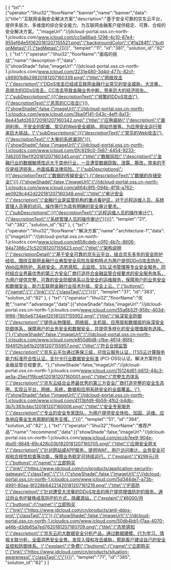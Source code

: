 [
	{
		"txt":"{\"operator\":\"lihui32\",\"floorName\":\"banner\",\"name\":\"banner\",\"data\":[{\"title\":\"互联网金融安全解决方案\",\"description\":\"基于安全可靠的京东云平台，提供多层次、多维度的综合安全能力，为互联网金融客户提供稳定、可靠、合规的安全解决方案。\",\"imageUrl\":\"//jdcloud-portal.oss.cn-north-1.jcloudcs.com/www.jcloud.com/cc0a86ad-1298-4c10-87e4-955ef64e5f0620181207155521.png\",\"backgroundColor\":\"#1a284f\",\"buttonMetas\":[],\"tagMetas\":[]}]}",
		"templet":"11",
		"id":"381",
		"solution_id":"82"
	},
	{
		"txt":"{\"operator\":\"lihui32\",\"floorName\":\"面临的挑战\",\"name\":\"description-1\",\"data\":[{\"showShade\":false,\"imageUrl\":\"//jdcloud-portal.oss.cn-north-1.jcloudcs.com/www.jcloud.com/3231e480-3d4d-477c-82cf-c86901b8b29820181207160339.png\",\"title\":\"网络攻击\",\"description\":\"DDoS攻击已经成互联网金融行业常见的安全威胁，大流量、高频次的DDoS攻击，CC攻击导致金融业务中断，带来巨大的经济损失。\",\"subDescriptions\":[{\"descriptionText\":\"频繁的DDoS攻击\"},{\"descriptionText\":\"恶意的CC攻击\"}]},{\"showShade\":false,\"imageUrl\":\"//jdcloud-portal.oss.cn-north-1.jcloudcs.com/www.jcloud.com/3ba0f141-043c-4eff-8a13-8e445afd263720181207160342.png\",\"title\":\"应用威胁\",\"description\":\"漏洞利用、不安全的配置、常见的Web安全威胁、网站仿冒等，为应用安全运行带来巨大挑战。\",\"subDescriptions\":[{\"descriptionText\":\"常见的Web攻击\"},{\"descriptionText\":\"大量的系统漏洞\"}]},{\"showShade\":false,\"imageUrl\":\"//jdcloud-portal.oss.cn-north-1.jcloudcs.com/www.jcloud.com/0fc929c0-7e87-4454-9233-7d620519e11f20181207160345.png\",\"title\":\"数据风险\",\"description\":\"金融行业的数据敏感性远大于其他行业，一旦遭受数据窃取、泄露、篡改，带来的不仅是经济损失，也面临着法律风险。\",\"subDescriptions\":[{\"descriptionText\":\"数据的传输安全\"},{\"descriptionText\":\"数据的存储安全\"}]},{\"showShade\":false,\"imageUrl\":\"//jdcloud-portal.oss.cn-north-1.jcloudcs.com/www.jcloud.com/a664c8f5-094b-4f18-a762-ae0929c442d220181207160348.png\",\"title\":\"审计安全\",\"description\":\"金融行业是监管机构的重点看护区，对于远程运维人员、系统管理人员等的访问、操作等行为具有明确的安全审计要求。\",\"subDescriptions\":[{\"descriptionText\":\"远程运维人员的操作审计\"},{\"descriptionText\":\"系统管理人员的操作审计\"}]}]}",
		"templet":"21",
		"id":"382",
		"solution_id":"82"
	},
	{
		"txt":"{\"operator\":\"lihui32\",\"floorName\":\"解决方案\",\"name\":\"architecture-1\",\"data\":[{\"imageUrl\":\"//jdcloud-portal.oss.cn-north-1.jcloudcs.com/www.jcloud.com/e656cdeb-c0f0-4b7c-8606-94a7366c21c520181207155623.png\",\"title\":\"架构说明\",\"descriptionDetail\":\"基于安全可靠的京东云平台，结合京东多年的安全防护经验，围绕互联网金融行业典型安全风险及架构特点为用户提供DDoS攻击防护、Web应用防护、系统安全、态势感知、云监控、SSL证书管理等专业安全服务，同时结合业界最优秀的第三方安全厂商打造符合金融监管合规要求的安全服务体系，为用户提供完整、可靠的安全防御体系以及安全的运维服务，保障用户的业务安全和数据安全，助力互联网金融行业技术升级、安全上云。\",\"buttons\":{\"name\":\"\",\"link\":\"\",\"classTag\":\"\"}}]}",
		"templet":"31",
		"id":"383",
		"solution_id":"82"
	},
	{
		"txt":"{\"operator\":\"lihui32\",\"floorName\":\"优势\",\"name\":\"advantage\",\"data\":[{\"showShade\":false,\"imageUrl\":\"//jdcloud-portal.oss.cn-north-1.jcloudcs.com/www.jcloud.com/55a6b52f-959c-403d-9f86-78b5e6734ae120181207155952.png\",\"title\":\"纵深安全防御\",\"description\":\"提供从物理层、网络层、主机层、应用层和数据层的纵深安全防御体系，保障用户的业务安全和数据安全，并提供多样化的安全增值服务选择。\"},{\"showShade\":false,\"imageUrl\":\"//jdcloud-portal.oss.cn-north-1.jcloudcs.com/www.jcloud.com/e850d6d8-cfbe-4614-86f4-194912fcb61b20181207155957.png\",\"title\":\"符合合规监管\",\"description\":\"京东云平台通过等保三级，可信云服务认证，ITSS云计算服务能力标准符合性认证、支付卡行业数据安全标准 (PCI-DSS)认证。解决方案符合金融监管合规要求。\"},{\"showShade\":false,\"imageUrl\":\"//jdcloud-portal.oss.cn-north-1.jcloudcs.com/www.jcloud.com/15124d61-b613-44c3-ae5a-25ecf1f8ce6120181207160001.png\",\"title\":\"完整生态体系\",\"description\":\"京东云结合业界最优秀的第三方安全厂商打造完整的安全生态圈，实现云平台，网络，系统，数据和应用系统安全的全面覆盖。\"},{\"showShade\":false,\"imageUrl\":\"//jdcloud-portal.oss.cn-north-1.jcloudcs.com/www.jcloud.com/4113bfd9-6b59-4fb2-b4db-3b7c393cbbc120181207160006.png\",\"title\":\"安全专家服务\",\"description\":\"专业的安全专家团队，为用户提供安全体检、加固、运维、应急响应等全生命周期的服务支撑。\"}]}",
		"templet":"51",
		"id":"384",
		"solution_id":"82"
	},
	{
		"txt":"{\"operator\":\"lihui32\",\"floorName\":\"推荐产品\",\"name\":\"recommend\",\"data\":[{\"showShade\":false,\"imageUrl\":\"//jdcloud-portal.oss.cn-north-1.jcloudcs.com/www.jcloud.com/eccb7ee9-904e-4bd5-9848-69c428c03b1820181207160705.png\",\"title\":\"应用安全网关\",\"description\":\"针对网站或APP服务，提供WAF、用户访问审计、业务安全可视和合规性检查等功能，保障业务稳定可持续运行。\",\"explain\":\"¥299元/月\",\"buttons\":{\"name\":\"立即购买\",\"link\":\"https://www.jdcloud.com/cn/products/application-security-gateway\",\"classTag\":\"\"}},{\"showShade\":false,\"imageUrl\":\"//jdcloud-portal.oss.cn-north-1.jcloudcs.com/www.jcloud.com/5d344de7-a73b-4991-80aa-8f228b64221420181207161219.png\",\"title\":\"IP高防\",\"description\":\"针对遭受大流量的DDoS攻击的用户提供增值防护的服务。通过将业务IP替换成高防IP的方式，隐藏源站。\",\"explain\":\"¥6000/月\",\"buttons\":{\"name\":\"立即购买\",\"link\":\"https://www.jdcloud.com/cn/products/anti-ddos-pro\",\"classTag\":\"\"}},{\"showShade\":false,\"imageUrl\":\"//jdcloud-portal.oss.cn-north-1.jcloudcs.com/www.jcloud.com/50db4bb1-f7aa-4070-a46b-d3db65a7ed7620181207160709.png\",\"title\":\"态势感知\",\"description\":\"京东云的大数据安全分析产品，通过数据建模、行为学习、情报关联分析，全面洞悉安全全景、发现入侵和攻击威胁，帮助客户建设自己的安全监控和防御体系。\",\"explain\":\"免费\",\"buttons\":{\"name\":\"立即购买\",\"link\":\"https://www.jdcloud.com/cn/products/situation-awareness\",\"classTag\":\"\"}}]}",
		"templet":"71",
		"id":"385",
		"solution_id":"82"
	}
]